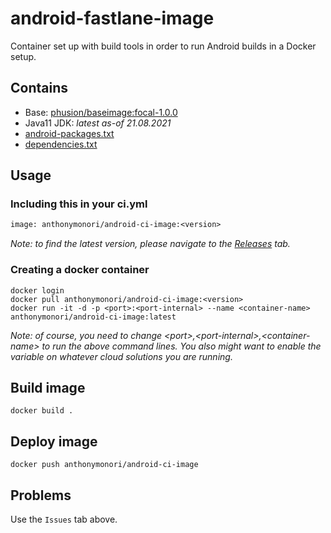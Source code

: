 # android-fastlane-image

Container set up with build tools in order to run Android builds in a Docker setup.

## Contains

- Base: [phusion/baseimage:focal-1.0.0](https://hub.docker.com/r/phusion/baseimage/)
- Java11 JDK: _latest as-of 21.08.2021_
- [android-packages.txt](./android-packages.txt)
- [dependencies.txt](./dependencies.txt)

## Usage

### Including this in your ci.yml

```Dockerfile
image: anthonymonori/android-ci-image:<version>
```

_Note: to find the latest version, please navigate to the [Releases](https://github.com/anthonymonori/android-ci-image/releases) tab._

### Creating a docker container

```Shell
docker login
docker pull anthonymonori/android-ci-image:<version>
docker run -it -d -p <port>:<port-internal> --name <container-name> anthonymonori/android-ci-image:latest
```

_Note: of course, you need to change \<port>,\<port-internal>,\<container-name> to run the above command lines. You also might want to enable the <port> variable on whatever cloud solutions you are running._


## Build image

```Shell
docker build .
```

## Deploy image

```Shell
docker push anthonymonori/android-ci-image
```

## Problems

Use the `Issues` tab above.